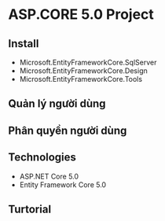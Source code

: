 ﻿# ASP.CORE 5.0 Project

## Install
- Microsoft.EntityFrameworkCore.SqlServer
- Microsoft.EntityFrameworkCore.Design
- Microsoft.EntityFrameworkCore.Tools
## Quản lý người dùng
## Phân quyền người dùng

## Technologies
- ASP.NET Core 5.0
- Entity Framework Core 5.0
## Turtorial